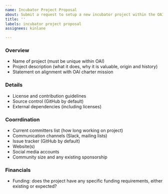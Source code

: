 ```yaml
---
name: Incubator Project Proposal
about: Submit a request to setup a new incubator project within the OAI.
title: ''
labels: incubator project proposal
assignees: kinlane

---
```


### Overview

* Name of project (must be unique within OAI)
* Project description (what it does, why it is valuable, origin and history)
* Statement on alignment with OAI charter mission

### Details

* License and contribution guidelines
* Source control (GitHub by default)
* External dependencies (including licenses)

### Coorrdination

* Current committers list (how long working on project)
* Communication channels (Slack, mailing lists)
* Issue tracker (GitHub by default)
* Website(s)
* Social media accounts
* Community size and any existing sponsorship

### Financials

* Funding: does the project have any specific funding requirements, either existing or expected?
